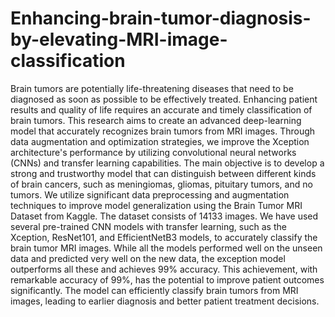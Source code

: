 # Enhancing-brain-tumor-diagnosis-by-elevating-MRI-image-classification
Brain tumors are potentially life-threatening diseases that need to be diagnosed as soon as possible to be effectively treated. Enhancing patient results and quality of life requires an accurate and timely classification of brain tumors. This research aims to create an advanced deep-learning model that accurately recognizes brain tumors from MRI images. Through data augmentation and optimization strategies, we improve the Xception architecture's performance by utilizing convolutional neural networks (CNNs) and transfer learning capabilities. The main objective is to develop a strong and trustworthy model that can distinguish between different kinds of brain cancers, such as meningiomas, gliomas, pituitary tumors, and no tumors. We utilize significant data preprocessing and augmentation techniques to improve model generalization using the Brain Tumor MRI Dataset from Kaggle. The dataset consists of 14133 images. We have used several pre-trained CNN models with transfer learning, such as the Xception, ResNet101, and EfficientNetB3 models, to accurately classify the brain tumor MRI images. While all the models performed well on the unseen data and predicted very well on the new data, the exception model outperforms all these and achieves 99% accuracy. This achievement, with remarkable accuracy of 99%, has the potential to improve patient outcomes significantly. The model can efficiently classify brain tumors from MRI images, leading to earlier diagnosis and better patient treatment decisions.
